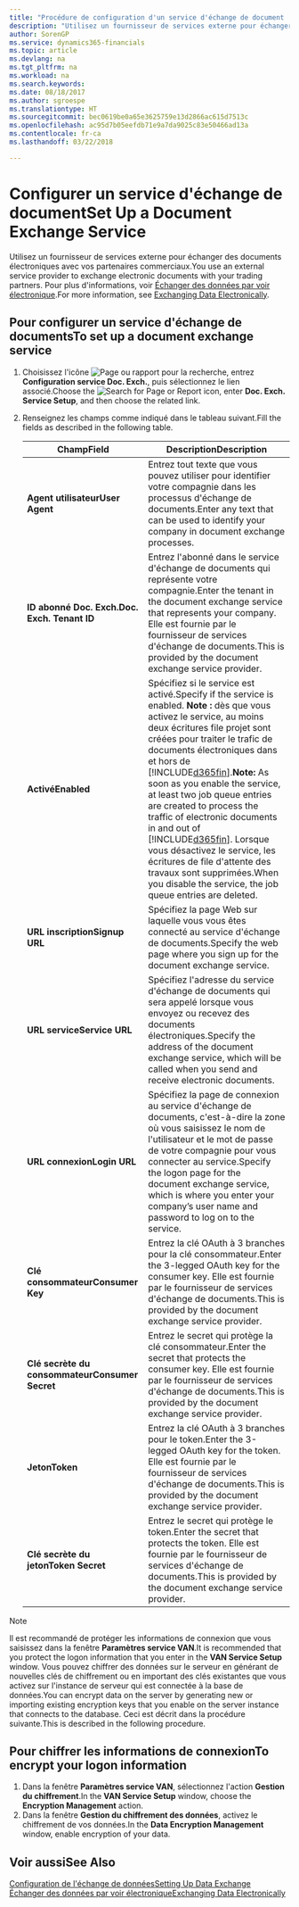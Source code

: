 ```yaml
---
title: "Procédure de configuration d'un service d'échange de document | Microsoft Docs"
description: "Utilisez un fournisseur de services externe pour échanger des documents électroniques avec vos partenaires commerciaux."
author: SorenGP
ms.service: dynamics365-financials
ms.topic: article
ms.devlang: na
ms.tgt_pltfrm: na
ms.workload: na
ms.search.keywords: 
ms.date: 08/18/2017
ms.author: sgroespe
ms.translationtype: HT
ms.sourcegitcommit: bec0619be0a65e3625759e13d2866ac615d7513c
ms.openlocfilehash: ac95d7b05eefdb71e9a7da9025c83e50466ad13a
ms.contentlocale: fr-ca
ms.lasthandoff: 03/22/2018

---
```

# <a name="set-up-a-document-exchange-service"></a><span data-ttu-id="f817a-103">Configurer un service d'échange de document</span><span class="sxs-lookup"><span data-stu-id="f817a-103">Set Up a Document Exchange Service</span></span>
<span data-ttu-id="f817a-104">Utilisez un fournisseur de services externe pour échanger des documents électroniques avec vos partenaires commerciaux.</span><span class="sxs-lookup"><span data-stu-id="f817a-104">You use an external service provider to exchange electronic documents with your trading partners.</span></span> <span data-ttu-id="f817a-105">Pour plus d'informations, voir [Échanger des données par voir électronique](across-data-exchange.md).</span><span class="sxs-lookup"><span data-stu-id="f817a-105">For more information, see [Exchanging Data Electronically](across-data-exchange.md).</span></span>  

## <a name="to-set-up-a-document-exchange-service"></a><span data-ttu-id="f817a-106">Pour configurer un service d'échange de documents</span><span class="sxs-lookup"><span data-stu-id="f817a-106">To set up a document exchange service</span></span>  
1. <span data-ttu-id="f817a-107">Choisissez l'icône ![Page ou rapport pour la recherche](media/ui-search/search_small.png "icône Page ou rapport pour la recherche"), entrez **Configuration service Doc. Exch.**, puis sélectionnez le lien associé.</span><span class="sxs-lookup"><span data-stu-id="f817a-107">Choose the ![Search for Page or Report](media/ui-search/search_small.png "Search for Page or Report icon") icon, enter **Doc. Exch. Service Setup**, and then choose the related link.</span></span>  
2. <span data-ttu-id="f817a-108">Renseignez les champs comme indiqué dans le tableau suivant.</span><span class="sxs-lookup"><span data-stu-id="f817a-108">Fill the fields as described in the following table.</span></span>  

    |<span data-ttu-id="f817a-109">Champ</span><span class="sxs-lookup"><span data-stu-id="f817a-109">Field</span></span>|<span data-ttu-id="f817a-110">Description</span><span class="sxs-lookup"><span data-stu-id="f817a-110">Description</span></span>|  
    |---------------------------------|---------------------------------------|  
    |<span data-ttu-id="f817a-111">**Agent utilisateur**</span><span class="sxs-lookup"><span data-stu-id="f817a-111">**User Agent**</span></span>|<span data-ttu-id="f817a-112">Entrez tout texte que vous pouvez utiliser pour identifier votre compagnie dans les processus d'échange de documents.</span><span class="sxs-lookup"><span data-stu-id="f817a-112">Enter any text that can be used to identify your company in document exchange processes.</span></span>|  
    |<span data-ttu-id="f817a-113">**ID abonné Doc. Exch.**</span><span class="sxs-lookup"><span data-stu-id="f817a-113">**Doc. Exch. Tenant ID**</span></span>|<span data-ttu-id="f817a-114">Entrez l'abonné dans le service d'échange de documents qui représente votre compagnie.</span><span class="sxs-lookup"><span data-stu-id="f817a-114">Enter the tenant in the document exchange service that represents your company.</span></span> <span data-ttu-id="f817a-115">Elle est fournie par le fournisseur de services d'échange de documents.</span><span class="sxs-lookup"><span data-stu-id="f817a-115">This is provided by the document exchange service provider.</span></span>|  
    |<span data-ttu-id="f817a-116">**Activé**</span><span class="sxs-lookup"><span data-stu-id="f817a-116">**Enabled**</span></span>|<span data-ttu-id="f817a-117">Spécifiez si le service est activé.</span><span class="sxs-lookup"><span data-stu-id="f817a-117">Specify if the service is enabled.</span></span> <span data-ttu-id="f817a-118">**Note :** dès que vous activez le service, au moins deux écritures file projet sont créées pour traiter le trafic de documents électroniques dans et hors de [!INCLUDE[d365fin](includes/d365fin_md.md)].</span><span class="sxs-lookup"><span data-stu-id="f817a-118">**Note:**  As soon as you enable the service, at least two job queue entries are created to process the traffic of electronic documents in and out of [!INCLUDE[d365fin](includes/d365fin_md.md)].</span></span> <span data-ttu-id="f817a-119">Lorsque vous désactivez le service, les écritures de file d'attente des travaux sont supprimées.</span><span class="sxs-lookup"><span data-stu-id="f817a-119">When you disable the service, the job queue entries are deleted.</span></span>|  
    |<span data-ttu-id="f817a-120">**URL inscription**</span><span class="sxs-lookup"><span data-stu-id="f817a-120">**Signup URL**</span></span>|<span data-ttu-id="f817a-121">Spécifiez la page Web sur laquelle vous vous êtes connecté au service d'échange de documents.</span><span class="sxs-lookup"><span data-stu-id="f817a-121">Specify the web page where you sign up for the document exchange service.</span></span>|  
    |<span data-ttu-id="f817a-122">**URL service**</span><span class="sxs-lookup"><span data-stu-id="f817a-122">**Service URL**</span></span>|<span data-ttu-id="f817a-123">Spécifiez l'adresse du service d'échange de documents qui sera appelé lorsque vous envoyez ou recevez des documents électroniques.</span><span class="sxs-lookup"><span data-stu-id="f817a-123">Specify the address of the document exchange service, which will be called when you send and receive electronic documents.</span></span>|  
    |<span data-ttu-id="f817a-124">**URL connexion**</span><span class="sxs-lookup"><span data-stu-id="f817a-124">**Login URL**</span></span>|<span data-ttu-id="f817a-125">Spécifiez la page de connexion au service d'échange de documents, c'est-à-dire la zone où vous saisissez le nom de l'utilisateur et le mot de passe de votre compagnie pour vous connecter au service.</span><span class="sxs-lookup"><span data-stu-id="f817a-125">Specify the logon page for the document exchange service, which is where you enter your company’s user name and password to log on to the service.</span></span>|  
    |<span data-ttu-id="f817a-126">**Clé consommateur**</span><span class="sxs-lookup"><span data-stu-id="f817a-126">**Consumer Key**</span></span>|<span data-ttu-id="f817a-127">Entrez la clé OAuth à 3 branches pour la clé consommateur.</span><span class="sxs-lookup"><span data-stu-id="f817a-127">Enter the 3-legged OAuth key for the consumer key.</span></span> <span data-ttu-id="f817a-128">Elle est fournie par le fournisseur de services d'échange de documents.</span><span class="sxs-lookup"><span data-stu-id="f817a-128">This is provided by the document exchange service provider.</span></span>|  
    |<span data-ttu-id="f817a-129">**Clé secrète du consommateur**</span><span class="sxs-lookup"><span data-stu-id="f817a-129">**Consumer Secret**</span></span>|<span data-ttu-id="f817a-130">Entrez le secret qui protège la clé consommateur.</span><span class="sxs-lookup"><span data-stu-id="f817a-130">Enter the secret that protects the consumer key.</span></span> <span data-ttu-id="f817a-131">Elle est fournie par le fournisseur de services d'échange de documents.</span><span class="sxs-lookup"><span data-stu-id="f817a-131">This is provided by the document exchange service provider.</span></span>|  
    |<span data-ttu-id="f817a-132">**Jeton**</span><span class="sxs-lookup"><span data-stu-id="f817a-132">**Token**</span></span>|<span data-ttu-id="f817a-133">Entrez la clé OAuth à 3 branches pour le token.</span><span class="sxs-lookup"><span data-stu-id="f817a-133">Enter the 3-legged OAuth key for the token.</span></span> <span data-ttu-id="f817a-134">Elle est fournie par le fournisseur de services d'échange de documents.</span><span class="sxs-lookup"><span data-stu-id="f817a-134">This is provided by the document exchange service provider.</span></span>|  
    |<span data-ttu-id="f817a-135">**Clé secrète du jeton**</span><span class="sxs-lookup"><span data-stu-id="f817a-135">**Token Secret**</span></span>|<span data-ttu-id="f817a-136">Entrez le secret qui protège le token.</span><span class="sxs-lookup"><span data-stu-id="f817a-136">Enter the secret that protects the token.</span></span> <span data-ttu-id="f817a-137">Elle est fournie par le fournisseur de services d'échange de documents.</span><span class="sxs-lookup"><span data-stu-id="f817a-137">This is provided by the document exchange service provider.</span></span>|  

> [!NOTE]  
>  <span data-ttu-id="f817a-138">Il est recommandé de protéger les informations de connexion que vous saisissez dans la fenêtre **Paramètres service VAN**.</span><span class="sxs-lookup"><span data-stu-id="f817a-138">It is recommended that you protect the logon information that you enter in the **VAN Service Setup** window.</span></span> <span data-ttu-id="f817a-139">Vous pouvez chiffrer des données sur le serveur en générant de nouvelles clés de chiffrement ou en important des clés existantes que vous activez sur l'instance de serveur qui est connectée à la base de données.</span><span class="sxs-lookup"><span data-stu-id="f817a-139">You can encrypt data on the server by generating new or importing existing encryption keys that you enable on the server instance that connects to the database.</span></span> <span data-ttu-id="f817a-140">Ceci est décrit dans la procédure suivante.</span><span class="sxs-lookup"><span data-stu-id="f817a-140">This is described in the following procedure.</span></span>  

## <a name="to-encrypt-your-logon-information"></a><span data-ttu-id="f817a-141">Pour chiffrer les informations de connexion</span><span class="sxs-lookup"><span data-stu-id="f817a-141">To encrypt your logon information</span></span>  
1. <span data-ttu-id="f817a-142">Dans la fenêtre **Paramètres service VAN**, sélectionnez l'action **Gestion du chiffrement**.</span><span class="sxs-lookup"><span data-stu-id="f817a-142">In the **VAN Service Setup** window, choose the **Encryption Management** action.</span></span>  
2. <span data-ttu-id="f817a-143">Dans la fenêtre **Gestion du chiffrement des données**, activez le chiffrement de vos données.</span><span class="sxs-lookup"><span data-stu-id="f817a-143">In the **Data Encryption Management** window, enable encryption of your data.</span></span> <!--For more information, see [Manage Data Encryption](../manage-data-encryption.md).-->  

## <a name="see-also"></a><span data-ttu-id="f817a-144">Voir aussi</span><span class="sxs-lookup"><span data-stu-id="f817a-144">See Also</span></span>  
[<span data-ttu-id="f817a-145">Configuration de l'échange de données</span><span class="sxs-lookup"><span data-stu-id="f817a-145">Setting Up Data Exchange</span></span>](across-set-up-data-exchange.md)  
[<span data-ttu-id="f817a-146">Échanger des données par voir électronique</span><span class="sxs-lookup"><span data-stu-id="f817a-146">Exchanging Data Electronically</span></span>](across-data-exchange.md)

